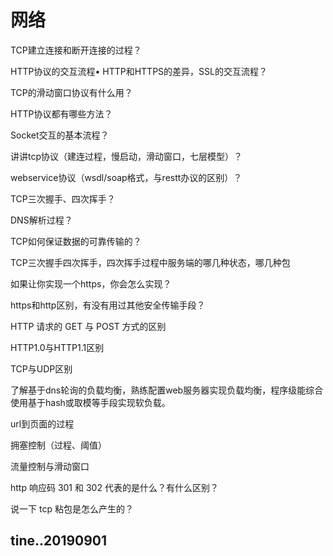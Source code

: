 # 网络


TCP建立连接和断开连接的过程？

HTTP协议的交互流程• HTTP和HTTPS的差异，SSL的交互流程？

TCP的滑动窗口协议有什么用？

HTTP协议都有哪些方法？

Socket交互的基本流程？

讲讲tcp协议（建连过程，慢启动，滑动窗口，七层模型）？

webservice协议（wsdl/soap格式，与restt办议的区别）？

TCP三次握手、四次挥手？

DNS解析过程？

TCP如何保证数据的可靠传输的？

TCP三次握手四次挥手，四次挥手过程中服务端的哪几种状态，哪几种包

如果让你实现一个https，你会怎么实现？

https和http区别，有没有用过其他安全传输手段？

HTTP 请求的 GET 与 POST 方式的区别

HTTP1.0与HTTP1.1区别

TCP与UDP区别

了解基于dns轮询的负载均衡，熟练配置web服务器实现负载均衡，程序级能综合使用基于hash或取模等手段实现软负载。

url到页面的过程

拥塞控制（过程、阈值）

流量控制与滑动窗口

http 响应码 301 和 302 代表的是什么？有什么区别？

说一下 tcp 粘包是怎么产生的？

tine..20190901
----